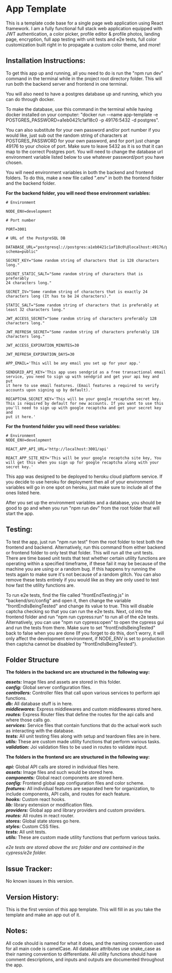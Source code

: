 # App Template

This is a template code base for a single page web application using
React framework. I am a fully functional full stack web application
equipped with JWT authentication, a color picker, profile editor &
profile photos, landing page, encryption, full app testing with unit
tests and e2e tests, full color customization built right in to
propagate a custom color theme, and more!

## Installation Instructions:

To get this app up and running, all you need to do is run the "npm run
dev" command in the terminal while in the project root directory folder.
This will run both the backend server and frontend in one terminal.

You will also need to have a postgres database up and running, which you
can do through docker.

To make the database, use this command in the terminal while having
docker installed on your computer: "docker run \--name app-template -e
POSTGRES_PASSWORD=a1eb0421c1af18c0 -p 49176:5432 -d postgres".

You can also substitute for your own password and/or port number if you
would like, just sub out the random string of characters at
POSTGRES_PASSWORD for your own password, and for port just change 49176
to your choice of port. Make sure to leave 5432 as it is so that it can
map to the correct Postgres port. You will need to change the database
url environment variable listed below to use whatever password/port you
have chosen.

You will need environment variables in both the backend and frontend
folders. To do this, make a new file called ".env" in both the frontend
folder and the backend folder.

**For the backend folder, you will need these environment variables:**

    # Environment

    NODE_ENV=development

    # Port number

    PORT=3001

    # URL of the PostgreSQL DB

    DATABASE_URL="postgresql://postgres:a1eb0421c1af18c0\@localhost:49176/postgres?schema=public"

    SECRET_KEY="Some random string of characters that is 128 characters
    long."

    SECRET_STATIC_SALT="Some random string of characters that is preferably
    24 characters long."

    SECRET_IV="Some random string of characters that is exactly 24
    characters long (It has to be 24 characters)."

    STATIC_SALT="Some random string of characters that is preferably at
    least 32 characters long."

    JWT_ACCESS_SECRET="Some random string of characters preferably 128
    characters long."

    JWT_REFRESH_SECRET="Some random string of characters preferably 128
    characters long."

    JWT_ACCESS_EXPIRATION_MINUTES=30

    JWT_REFRESH_EXPIRATION_DAYS=30

    APP_EMAIL='This will be any email you set up for your app.'

    SENDGRID_API_KEY='This app uses sendgrid as a free transactional email
    service, you need to sign up with sendgrid and get your api key and put
    it here to use email features. (Email features a required to verify
    accounts upon signing up by default).'

    RECAPTCHA_SECRET_KEY='This will be your google recaptcha secret key.
    This is required by default for new accounts. If you want to use this
    you'll need to sign up with google recaptcha and get your secret key and
    put it here.'

**For the frontend folder you will need these variables:**

    # Environment
    NODE_ENV=development

    REACT_APP_API_URL='http://localhost:3001/api'

    REACT_APP_SITE_KEY='This will be your google recaptcha site key, You
    will get this when you sign up for google recaptcha along with your
    secret key.'

This app was designed to be deployed to heroku cloud platform service.
If you decide to use heroku for deployment then all of your environment
variables will go in one spot on heroku, just make sure to include all
of the ones listed here.

After you set up the environment variables and a database, you should be
good to go and when you run "npm run dev" from the root folder that will
start the app.

## Testing:

To test the app, just run "npm run test" from the root folder to test
both the frontend and backend. Alternatively, run this command from
either backend or frontend folder to only test that folder. This will
run all the unit tests. There are time based unit tests that test
whether certain utility functions are operating within a specified
timeframe, if these fail it may be because of the machine you are using
or a random bug. If this happens try running the tests again to make
sure it's not because of a random glitch. You can also remove these
tests entirely if you would like as they are only used to test how fast
the utility functions are.

To run e2e tests, find the file called "frontEndTesting.js" in
"backend/src/config" and open it, then change the variable
"frontEndIsBeingTested" and change its value to true. This will disable
captcha checking so that you can run the e2e tests. Next, cd into the
frontend folder and run "npm run cypress:run" to run all of the e2e
tests. Alternatively, you can use "npm run cypress:open" to open the
cypress gui and run the tests from there. Make sure to set
"frontEndIsBeingTested" back to false when you are done (If you forget
to do this, don't worry, it will only affect the development
environment, if NODE_ENV is set to production then captcha cannot be
disabled by "frontEndIsBeingTested").

## Folder Structure

**The folders in the backend src are structured in the following way:**

***assets:*** Image files and assets are stored in this folder.  
***config:*** Global server configuration files.  
***controllers:*** Controller files that call upon various services to perform api functions.  
***db:*** All database stuff is in here.  
***middlewares:*** Express middlewares and custom middlewares stored here.  
***routes:*** Express Router files that define the routes for the api calls and where those calls go.  
***services:*** Service files that contain functions that do the actual work such as interacting with the database.  
***tests:*** All unit testing files along with setup and teardown files are in here.  
***utils:*** These are custom made utility functions that perform various tasks.  
***validation:*** Joi validation files to be used in routes to validate input.  


**The folders in the frontend src are structured in the following way:**

***api:*** Global API calls are stored in individual files here.  
***assets:*** Image files and such would be stored here.  
***components:*** Global react components are stored here.  
***config:*** Frontend global app configuration files and color scheme.  
***features:*** All individual features are separated here for organization, to include components, API calls, and routes for each feature.  
***hooks:*** Custom react hooks.  
***lib:*** library extension or modification files.  
***providers:*** Global app and library providers and custom providers.  
***routes:*** All routes in react router.  
***stores:*** Global state stores go here.  
***styles:*** Custom CSS files.  
***tests:*** All unit tests.  
***utils:*** These are custom made utility functions that perform various tasks.  

*e2e tests are stored above the src folder and are contained in the cypress/e2e folder.*

## Issue Tracker:

No known issues in this version.

## Version History:

This is the first version of this app template. This will fill in as you
take the template and make an app out of it.

## Notes:

All code should is named for what it does, and the naming convention
used for all main code is camelCase. All database attributes use
snake_case as their naming convention to differentiate. All utility
functions should have comment descriptions, and inputs and outputs are
documented throughout the app.
